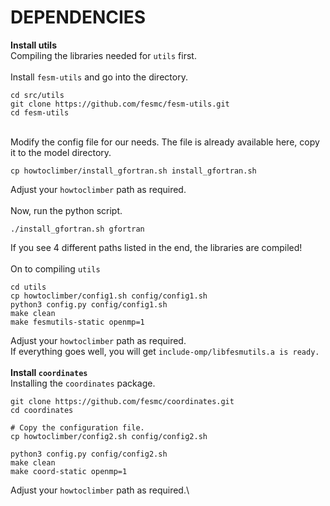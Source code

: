 # DEPENDENCIES

**Install utils**\
Compiling the libraries needed for `utils` first.\
\
Install `fesm-utils` and go into the directory.
```shell
cd src/utils
git clone https://github.com/fesmc/fesm-utils.git
cd fesm-utils
```
\
Modify the config file for our needs. The file is already available here, copy it to the model directory.
```shell
cp howtoclimber/install_gfortran.sh install_gfortran.sh
```
Adjust your `howtoclimber` path as required.\
\
Now, run the python script.
```shell
./install_gfortran.sh gfortran
```
If you see 4 different paths listed in the end, the libraries are compiled!\
\
On to compiling `utils`
```
cd utils
cp howtoclimber/config1.sh config/config1.sh
python3 config.py config/config1.sh
make clean
make fesmutils-static openmp=1
```
Adjust your `howtoclimber` path as required.\
If everything goes well, you will get `include-omp/libfesmutils.a is ready.`\
\
**Install `coordinates`**\
Installing the `coordinates` package.
```shell
git clone https://github.com/fesmc/coordinates.git
cd coordinates

# Copy the configuration file.
cp howtoclimber/config2.sh config/config2.sh

python3 config.py config/config2.sh
make clean
make coord-static openmp=1
```
Adjust your `howtoclimber` path as required.\

